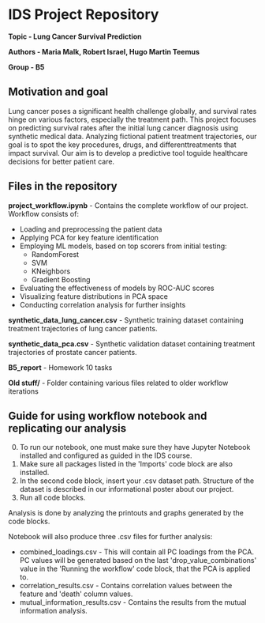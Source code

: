 # IDS Project Repository
**Topic - Lung Cancer Survival Prediction**  

**Authors - Maria Malk, Robert Israel, Hugo Martin Teemus**  

**Group - B5**  


## Motivation and goal
Lung cancer poses a significant health challenge globally, and survival rates hinge on various factors, especially the treatment path. 
This project focuses on predicting survival rates after the initial lung cancer diagnosis using synthetic medical data. 
Analyzing fictional patient treatment trajectories, our goal is to spot the key procedures, drugs, and differenttreatments that impact survival. 
Our aim is to develop a predictive tool toguide healthcare decisions for better patient care.

## Files in the repository
**project_workflow.ipynb** - Contains the complete workflow of our project. Workflow consists of:  
- Loading and preprocessing the patient data
- Applying PCA for key feature identification
- Employing ML models, based on top scorers from initial testing:
  - RandomForest
  - SVM
  - KNeighbors
  - Gradient Boosting
- Evaluating the effectiveness of models by ROC-AUC scores
- Visualizing feature distributions in PCA space
- Conducting correlation analysis for further insights

**synthetic_data_lung_cancer.csv** - Synthetic training dataset containing treatment trajectories of lung cancer patients.  

**synthetic_data_pca.csv** - Synthetic validation dataset containing treatment trajectories of prostate cancer patients.

**B5_report** - Homework 10 tasks

**Old stuff/** - Folder containing various files related to older workflow iterations

## Guide for using workflow notebook and replicating our analysis
0. To run our notebook, one must make sure they have Jupyter Notebook installed and configured as guided in the IDS course.
1. Make sure all packages listed in the 'Imports' code block are also installed.
2. In the second code block, insert your .csv dataset path. Structure of the dataset is described in our informational poster about our project.
3. Run all code blocks.

Analysis is done by analyzing the printouts and graphs generated by the code blocks.  

Notebook will also produce three .csv files for further analysis:
- combined_loadings.csv - This will contain all PC loadings from the PCA. PC values will be generated based on the last 'drop_value_combinations' value in the 'Running the workflow' code block, that the PCA is applied to.
- correlation_results.csv - Contains correlation values between the feature and 'death' column values.
- mutual_information_results.csv - Contains the results from the mutual information analysis.
